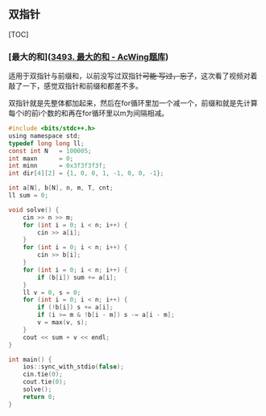 ## 双指针

[TOC]



### [最大的和]([3493. 最大的和 - AcWing题库](https://www.acwing.com/problem/content/3496/))

​	适用于双指针与前缀和，以前没写过双指针~~可能·写过，忘了~~，这次看了视频对着敲了一下，感觉双指针和前缀和都差不多。

双指针就是先整体都加起来，然后在for循环里加一个减一个，前缀和就是先计算每个i的前i个数的和再在for循环里以m为间隔相减。

~~~c
#include <bits/stdc++.h>
using namespace std;
typedef long long ll;
const int N   = 100005;
int maxn      = 0;
int minn      = 0x3f3f3f3f;
int dir[4][2] = {1, 0, 0, 1, -1, 0, 0, -1};

int a[N], b[N], n, m, T, cnt;
ll sum = 0;

void solve() {
    cin >> n >> m;
    for (int i = 0; i < n; i++) {
        cin >> a[i];
    }
    for (int i = 0; i < n; i++) {
        cin >> b[i];
    }
    for (int i = 0; i < n; i++) {
        if (b[i]) sum += a[i];
    }
    ll v = 0, s = 0;
    for (int i = 0; i < n; i++) {
        if (!b[i]) s += a[i];
        if (i >= m & !b[i - m]) s -= a[i - m];
        v = max(v, s);
    }
    cout << sum + v << endl;
}

int main() {
    ios::sync_with_stdio(false);
    cin.tie(0);
    cout.tie(0);
    solve();
    return 0;
}
~~~





